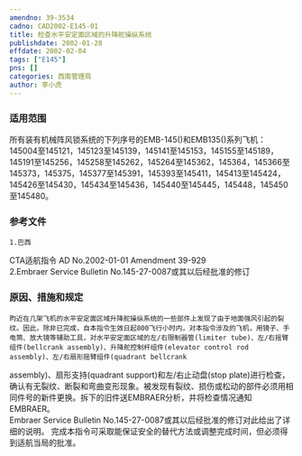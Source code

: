 ```yaml
---
amendno: 39-3534  
cadno: CAD2002-E145-01  
title: 检查水平安定面区域的升降舵操纵系统  
publishdate: 2002-01-28  
effdate: 2002-02-04  
tags: ["E145"]  
pns: []  
categories: 西南管理局  
author: 李小虎  
---
```

  
### 适用范围  
所有装有机械阵风锁系统的下列序号的EMB-145()和EMB135()系列飞机：
145004至145121，145123至145139，145141至145153，145155至145189，145191至145256，145258至145262，145264至145362，145364，145366至145373，145375，145377至145391，145393至145411，145413至145424，145426至145430，145434至145436，145440至145445，145448，145450至145480。  
  
<!--more-->  
### 参考文件  
    1.巴西  
CTA适航指令 AD No.2002-01-01 Amendment 39-929  
    2.Embraer Service Bulletin No.145-27-0087或其以后经批准的修订  
  
### 原因、措施和规定  
    昀近在几架飞机的水平安定面区域升降舵操纵系统的一些部件上发现了由于地面强风引起的裂纹。因此，除非已完成，自本指令生效日起800飞行小时内，对本指令涉及的飞机，用镜子、手电筒、放大镜等辅助工具，对水平安定面区域的左/右限制器管(limiter tube)、左/右摇臂组件(bellcrank assembly)、升降舵控制杆组件(elevator control rod assembly)、左/右扇形摇臂组件(quadrant bellcrank  
  
assembly)、扇形支持(quadrant support)和左/右止动盘(stop plate)进行检查，确认有无裂纹、断裂和弯曲变形现象。被发现有裂纹、损伤或松动的部件必须用相同件号的新件更换。拆下的旧件送EMBRAER分析，并将检查情况通知EMBRAER。  
    Embraer Service Bulletin No.145-27-0087或其以后经批准的修订对此给出了详细的说明。     完成本指令可采取能保证安全的替代方法或调整完成时间，但必须得到适航当局的批准。  
